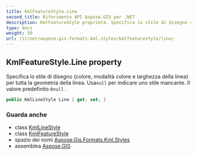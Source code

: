 ```yaml
---
title: KmlFeatureStyle.Line
second_title: Riferimento API Aspose.GIS per .NET
description: KmlFeatureStyle proprietà. Specifica lo stile di disegno colore modalità colore e larghezza della linea per tutta la geometria della linea. Usanull per indicare uno stile mancante. Il valore predefinito ènull .
type: docs
weight: 50
url: /it/net/aspose.gis.formats.kml.styles/kmlfeaturestyle/line/
---
```

## KmlFeatureStyle.Line property

Specifica lo stile di disegno (colore, modalità colore e larghezza della linea) per tutta la geometria della linea. Usa`null` per indicare uno stile mancante. Il valore predefinito è`null` .

```csharp
public KmlLineStyle Line { get; set; }
```

### Guarda anche

* class [KmlLineStyle](../../kmllinestyle/)
* class [KmlFeatureStyle](../)
* spazio dei nomi [Aspose.Gis.Formats.Kml.Styles](../../kmlfeaturestyle/)
* assemblea [Aspose.GIS](../../../)


